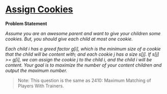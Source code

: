 # [Assign Cookies](https://leetcode.com/problems/assign-cookies/description/)

**Problem Statement**

_Assume you are an awesome parent and want to give your children some cookies. But, you should give each child at most one cookie._

_Each child i has a greed factor g[i], which is the minimum size of a cookie that the child will be content with; and each cookie j has a size s[j]. If s[j] >= g[i], we can assign the cookie j to the child i, and the child i will be content. Your goal is to maximize the number of your content children and output the maximum number._

> Note: This question is the same as 2410: Maximum Matching of Players With Trainers.
